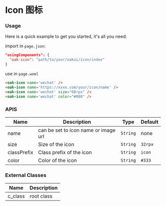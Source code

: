 # Icon 图标

### Usage

Here is a quick example to get you started, it's all you need:

import in `page.json`:
```json
"usingComponents": {
  "oak-icon": "path/to/your/oakui/icon/index"
}
```
use in `page.wxml`
```html
<oak-icon name='wechat' />
<oak-icon name='https://xxxx.com/your/icon/name' />
<oak-icon name='wechat' size="60rpx" />
<oak-icon name='wechat' color="#000" />
```

### APIS

| Name | Description | Type | Default |
|-----------|-----------|-----------|-------------|
| name | can be set to icon name or image url | `String` | none |
| size | Size of the icon  | `String` | `32rpx` |
| classPrefix | Class prefix of the icon | `String` | `icon` |
| color | Color of the icon  | `String` | `#333` |


### External Classes

| Name | Description |
|-----------|-----------|
| c_class | root class |
